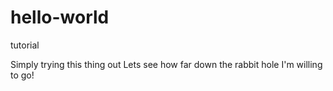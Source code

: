 # hello-world
tutorial

Simply trying this thing out
Lets see how far down the rabbit hole I'm willing to go!
